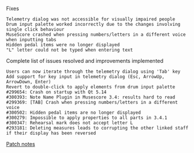 Fixes

    Telemetry dialog was not accessible for visually impaired people
    Drum input palette worked incorrectly due to the changes involving single click behaviour
    MuseScore crashed when pressing numbers/letters in a different voice when inputting tabs
    Hidden pedal items were no longer displayed
    "L" letter could not be typed when entering text

Complete list of issues resolved and improvements implemented

    Users can now iterate through the telemetry dialog using 'Tab' key
    Add support for key input in telemetry dialog (Esc, ArrowUp, ArrowDown, Enter)
    Revert to double-click to apply elements from drum input palette
    #299654: Crash on startup with Qt 5.14
    #300393: Note Name Plugin in Musescore 3.4: results hard to read
    #299369: [TAB] Crash when pressing numbers/letters in a different voice
    #300502: Hidden pedal items are no longer displayed
    #300279: Impossible to apply properties to all parts in 3.4.1
    #300347: Rehearsal mark does not accept letter L
    #293181: Deleting measures leads to corrupting the other linked staff if their display has been reversed
    
[Patch notes](https://musescore.org/node/299654)
